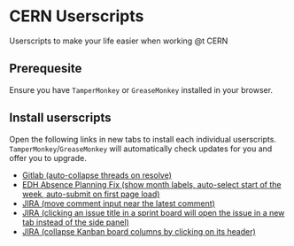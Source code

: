 # CERN Userscripts

Userscripts to make your life easier when working @t CERN

## Prerequesite

Ensure you have `TamperMonkey` or `GreaseMonkey` installed in your browser.

## Install userscripts

Open the following links in new tabs to install each individual userscripts. `TamperMonkey`/`GreaseMonkey` will automatically check updates for you and offer you to upgrade.

- [Gitlab (auto-collapse threads on resolve)](https://github.com/7PH/userscript-gitlab-auto-collapse-threads/raw/master/gitlab-auto-collapse-threads.user.js)
- [EDH Absence Planning Fix (show month labels, auto-select start of the week, auto-submit on first page load)](https://github.com/7PH/cern-userscripts/raw/refs/heads/master/src/edh.cern.ch/fix-absence-overview.user.js)
- [JIRA (move comment input near the latest comment)](https://github.com/7PH/cern-userscripts/raw/refs/heads/master/src/its.cern.ch/jira-fix-comment-input.user.js)
- [JIRA (clicking an issue title in a sprint board will open the issue in a new tab instead of the side panel)](https://github.com/7PH/cern-userscripts/raw/refs/heads/master/src/its.cern.ch/jira-fix-links.user.js)
- [JIRA (collapse Kanban board columns by clicking on its header)](https://github.com/7PH/cern-userscripts/raw/refs/heads/master/src/its.cern.ch/jira-collapsible-columns.user.js)
